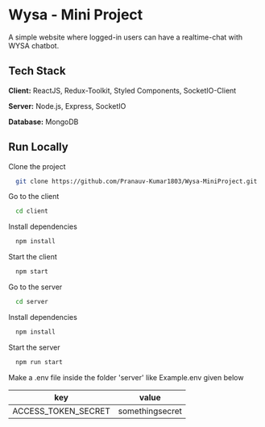 # Wysa - Mini Project

A simple website where logged-in users can have a realtime-chat with WYSA chatbot.

## Tech Stack

**Client:** ReactJS, Redux-Toolkit, Styled Components, SocketIO-Client

**Server:** Node.js, Express, SocketIO

**Database:** MongoDB

## Run Locally

Clone the project

```bash
  git clone https://github.com/Pranauv-Kumar1803/Wysa-MiniProject.git
```

Go to the client

```bash
  cd client
```

Install dependencies

```bash
  npm install
```

Start the client

```bash
  npm start
```

Go to the server

```bash
  cd server
```

Install dependencies

```bash
  npm install
```

Start the server

```bash
  npm run start
```

Make a .env file inside the folder 'server' like Example.env given below

| key | value  |
|---------------------|------------------|
| ACCESS_TOKEN_SECRET | somethingsecret  |
